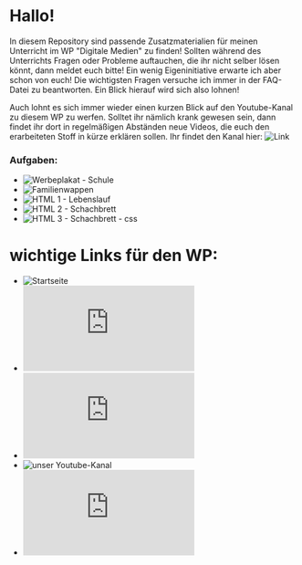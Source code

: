 Hallo!
====

In diesem Repository sind passende Zusatzmaterialien für meinen Unterricht im WP "Digitale Medien" zu finden! Sollten während des Unterrichts Fragen oder Probleme auftauchen, die ihr nicht selber lösen könnt, dann meldet euch bitte! Ein wenig Eigeninitiative erwarte ich aber schon von euch! Die wichtigsten Fragen versuche ich immer in der FAQ-Datei zu beantworten. Ein Blick hierauf wird sich also lohnen!

Auch lohnt es sich immer wieder einen kurzen Blick auf den Youtube-Kanal zu diesem WP zu werfen. Solltet ihr nämlich krank gewesen sein, dann findet ihr dort in regelmäßigen Abständen neue Videos, die euch den erarbeiteten Stoff in kürze erklären sollen. Ihr findet den Kanal hier: ![Link](https://www.youtube.com/channel/UCwMsys62VFPxDRJZkyGI14A)

### Aufgaben:
* ![Werbeplakat - Schule](https://github.com/cartz/schule/tree/master/Werbeplakat%20-%20Schule)
* ![Familienwappen](https://github.com/cartz/schule/tree/master/Familienwappen)
* ![HTML 1 - Lebenslauf](https://github.com/cartz/schule/tree/master/Lebenslauf)
* ![HTML 2 - Schachbrett](https://github.com/cartz/schule/tree/master/Schachbrett)
* ![HTML 3 - Schachbrett - css](https://github.com/cartz/schule/tree/master/Schachbrett%20-%20css)

wichtige Links für den WP:
====
* ![Startseite](https://github.com/cartz/schule)
* ![FAQ](https://github.com/cartz/schule/blob/master/faq.md)
* ![Abgabetermine](https://github.com/cartz/schule/blob/master/Abgabetermine.md)
* ![unser Youtube-Kanal](https://www.youtube.com/channel/UCwMsys62VFPxDRJZkyGI14A)
* ![unser HTML Cheat Sheet](https://github.com/cartz/schule/blob/master/HTML-Spickzettel.pdf?raw=true)